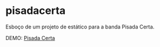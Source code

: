 # pisadacerta
Esboço de um projeto de estático para a banda Pisada Certa.

DEMO: [Pisada Certa](https://doni7brandao.github.io/pisadacerta/)
